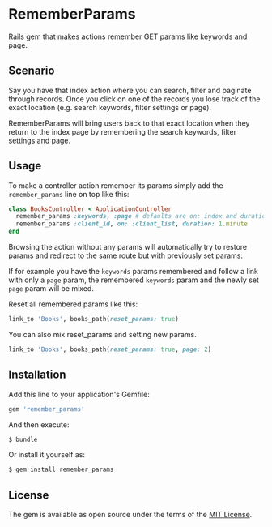 # RememberParams
Rails gem that makes actions remember GET params like keywords and page.

## Scenario

Say you have that index action where you can search, filter and
paginate through records. Once you click on one of the records
you lose track of the exact location (e.g. search keywords,
filter settings or page).

RememberParams will bring users back to that exact location when
they return to the index page by remembering the search keywords,
filter settings and page.

## Usage

To make a controller action remember its params simply add the
`remember_params` line on top like this:

```ruby
class BooksController < ApplicationController
  remember_params :keywords, :page # defaults are on: index and duration: 1.hour
  remember_params :client_id, on: :client_list, duration: 1.minute
end
```

Browsing the action without any params will automatically try to restore
params and redirect to the same route but with previously set params.

If for example you have the `keywords` params remembered and follow a link
with only a `page` param, the remembered `keywords` param and the newly set
`page` param will be mixed.

Reset all remembered params like this:

```ruby
link_to 'Books', books_path(reset_params: true)
```

You can also mix reset_params and setting new params.

```ruby
link_to 'Books', books_path(reset_params: true, page: 2)
```

## Installation
Add this line to your application's Gemfile:

```ruby
gem 'remember_params'
```

And then execute:
```bash
$ bundle
```

Or install it yourself as:
```bash
$ gem install remember_params
```

## License
The gem is available as open source under the terms of the [MIT License](http://opensource.org/licenses/MIT).
